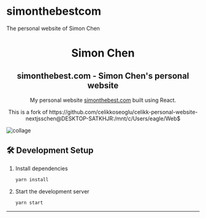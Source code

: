# simonthebestcom
The personal website of Simon Chen

<h1 align="center">
  Simon Chen
</h1>
<h2 align="center">
  simonthebest.com - Simon Chen's personal website
</h2>
<p align="center">
  My personal website <a href="https://simonthebest.com" target="_blank">simonthebest.com</a> built using React.
</p>
<p align="center">
  This is a fork of https://github.com/celikkoseoglu/celikk-personal-website-nextjsschen@DESKTOP-SATKHJR:/mnt/c/Users/eagle/Web$
</p>

![collage](https://i.ibb.co/3h4ZyFq/collage.png)

## 🛠 Development Setup

1. Install dependencies

   ```sh
   yarn install
   ```

2. Start the development server

   ```sh
   yarn start
   ```

<hr/>
